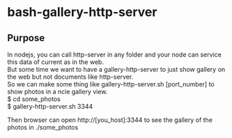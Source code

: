 # bash-gallery-http-server  
## Purpose   
In nodejs, you can call http-server in any folder and your node can service this data of current as in the web.  
But some time we want to have a gallery-http-server to just show gallery on the web but not documents like http-server.  
So we can make some thing like   gallery-http-server.sh [port_number] to show photos in a ncie gallery view.  
$ cd some_photos    
$ gallery-http-server.sh 3344    
  
Then browser can open http://[you_host]:3344 to see the gallery of the photos in ./some_photos   


